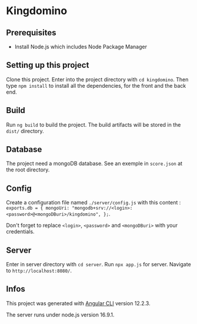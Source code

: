 # Kingdomino

## Prerequisites

* Install Node.js which includes Node Package Manager

## Setting up this project

Clone this project. Enter into the project directory with `cd kingdomino`. Then type `npm install` to install all the dependencies, for the front and the back end.

## Build

Run `ng build` to build the project. The build artifacts will be stored in the `dist/` directory.

## Database

The project need a mongoDB database. See an exemple in `score.json` at the root directory.

## Config

Create a configuration file named `./server/config.js` with this content : `exports.db = {
  mongoUri:
    "mongodb+srv://<login>:<password>@<mongoDBuri>/kingdomino",
};`.

Don't forget to replace `<login>`, `<password>` and `<mongoDBuri>` with your credentials.

## Server

Enter in server directory with `cd server`. Run `npx app.js` for server. Navigate to `http://localhost:8080/`.

## Infos

This project was generated with [Angular CLI](https://github.com/angular/angular-cli) version 12.2.3.

The server runs under node.js version 16.9.1.
